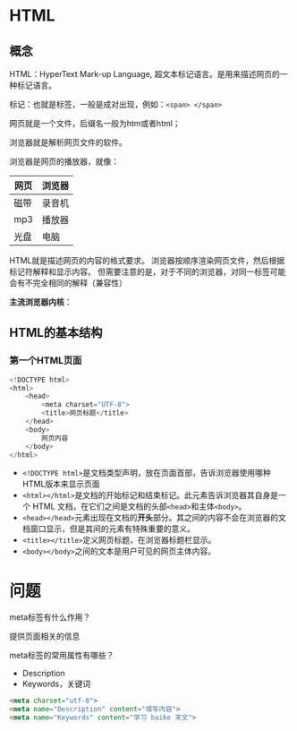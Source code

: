 # HTML

## 概念

HTML：HyperText Mark-up Language, 超文本标记语言。是用来描述网页的一种标记语言。

标记：也就是标签，一般是成对出现，例如：`<span> </span>`

网页就是一个文件，后缀名一般为htm或者html；

浏览器就是解析网页文件的软件。

浏览器是网页的播放器，就像：

| 网页 | 浏览器 |
| ---- | ------ |
| 磁带 | 录音机 |
| mp3  | 播放器 |
| 光盘 | 电脑   |

HTML就是描述网页的内容的格式要求。
浏览器按顺序渲染网页文件，然后根据标记符解释和显示内容。
但需要注意的是，对于不同的浏览器，对同一标签可能会有不完全相同的解释（兼容性）

**主流浏览器内核**：

## HTML的基本结构

### 第一个HTML页面

```python
<!DOCTYPE html>
<html>
    <head>
        <meta charset="UTF-8">
        <title>网页标题</title>
    </head>
    <body>
        网页内容
    </body>
</html>
```

- `<!DOCTYPE html>`是文档类型声明，放在页面首部，告诉浏览器使用哪种HTML版本来显示页面
- `<html></html>`是文档的开始标记和结束标记。此元素告诉浏览器其自身是一个 HTML 文档，在它们之间是文档的头部`<head>`和主体`<body>`。
- `<head></head>`元素出现在文档的**开头**部分。其之间的内容不会在浏览器的文档窗口显示，但是其间的元素有特殊重要的意义。
- `<title></title>`定义网页标题，在浏览器标题栏显示。
- `<body></body>`之间的文本是用户可见的网页主体内容。

# 问题

meta标签有什么作用？

提供页面相关的信息

meta标签的常用属性有哪些？

- Description
- Keywords，关键词

```html
<meta charset="utf-8">
<meta name="Description" content="填写内容">
<meta name="Keywords" content="学习 baike 天文">
```

